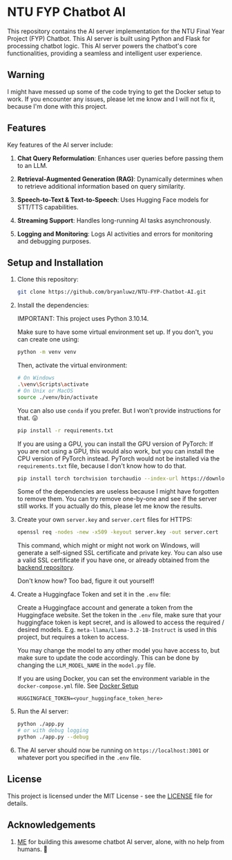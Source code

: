 # NTU FYP Chatbot AI

This repository contains the AI server implementation for the NTU Final Year Project (FYP) Chatbot. This AI server is built using Python and Flask for processing chatbot logic. This AI server powers the chatbot's core functionalities, providing a seamless and intelligent user experience.

## Warning

I might have messed up some of the code trying to get the Docker setup to work. If you encounter any issues, please let me know and I will not fix it, because I'm done with this project.

## Features

Key features of the AI server include:

1. **Chat Query Reformulation**: Enhances user queries before passing them to an LLM.

2. **Retrieval-Augmented Generation (RAG)**: Dynamically determines when to retrieve additional information based on query similarity.

3. **Speech-to-Text & Text-to-Speech**: Uses Hugging Face models for STT/TTS capabilities.

4. **Streaming Support**: Handles long-running AI tasks asynchronously.

5. **Logging and Monitoring**: Logs AI activities and errors for monitoring and debugging purposes.

## Setup and Installation

1. Clone this repository:

   ```bash
   git clone https://github.com/bryanluwz/NTU-FYP-Chatbot-AI.git
   ```

2. Install the dependencies:

   IMPORTANT: This project uses Python 3.10.14.

   Make sure to have some virtual environment set up. If you don't, you can create one using:

   ```bash
   python -m venv venv
   ```

   Then, activate the virtual environment:

   ```bash
   # On Windows
   .\venv\Scripts\activate
   # On Unix or MacOS
   source ./venv/bin/activate
   ```

   You can also use `conda` if you prefer. But I won't provide instructions for that. 😛

   ```bash
   pip install -r requirements.txt
   ```

   If you are using a GPU, you can install the GPU version of PyTorch:
   If you are not using a GPU, this would also work, but you can install the CPU version of PyTorch instead. PyTorch would not be installed via the `requirements.txt` file, because I don't know how to do that.

   ```bash
   pip install torch torchvision torchaudio --index-url https://download.pytorch.org/whl/cu126
   ```

   Some of the dependencies are useless because I might have forgotten to remove them. You can try remove one-by-one and see if the server still works. If you actually do this, please let me know the results.

3. Create your own `server.key` and `server.cert` files for HTTPS:

   ```bash
   openssl req -nodes -new -x509 -keyout server.key -out server.cert
   ```

   This command, which might or might not work on Windows, will generate a self-signed SSL certificate and private key. You can also use a valid SSL certificate if you have one, or already obtained from the [backend repository](https://github.com/bryanluwz/NTU-FYP-Chatbot-backend).

   Don't know how? Too bad, figure it out yourself!

4. Create a Huggingface Token and set it in the `.env` file:

   Create a Huggingface account and generate a token from the Huggingface website. Set the token in the `.env` file, make sure that your huggingface token is kept secret, and is allowed to access the required / desired models. E.g. `meta-llama/Llama-3.2-1B-Instruct` is used in this project, but requires a token to access.

   You may change the model to any other model you have access to, but make sure to update the code accordingly. This can be done by changing the `LLM_MODEL_NAME` in the `model.py` file.

   If you are using Docker, you can set the environment variable in the `docker-compose.yml` file. See [Docker Setup](../README.md#running-the-project-with-docker)

   ```env
   HUGGINGFACE_TOKEN=<your_huggingface_token_here>
   ```

5. Run the AI server:

   ```bash
   python ./app.py
   # or with debug logging
   python ./app.py --debug
   ```

6. The AI server should now be running on `https://localhost:3001` or whatever port you specified in the `.env` file.

## License

This project is licensed under the MIT License - see the [LICENSE](LICENSE) file for details.

## Acknowledgements

1. [ME](https://github.com/bryanluwz) for building this awesome chatbot AI server, alone, with no help from humans. 🤖

